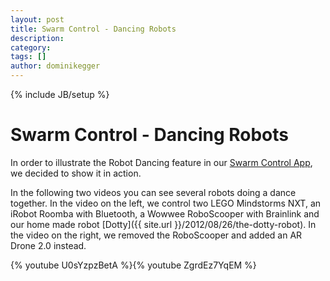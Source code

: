 ```yaml
---
layout: post
title: Swarm Control - Dancing Robots
description: 
category: 
tags: []
author: dominikegger
---
```

{% include JB/setup %}

# Swarm Control - Dancing Robots

In order to illustrate the Robot Dancing feature in our [Swarm Control App](https://play.google.com/store/apps/details?id=org.dobots.swarmcontrol), we decided to show it in action.

In the following two videos you can see several robots doing a dance together.
In the video on the left, we control two LEGO Mindstorms NXT, an iRobot Roomba
with Bluetooth, a Wowwee RoboScooper with Brainlink and our home made robot
[Dotty]({{ site.url }}/2012/08/26/the-dotty-robot). In the video on the right, we removed the RoboScooper and added an AR Drone 2.0 instead.

{% youtube U0sYzpzBetA %}{% youtube ZgrdEz7YqEM %}



